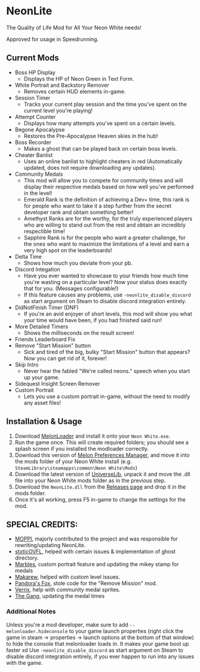 # NeonLite
 The Quality of Life Mod for All Your Neon White needs!

 Approved for usage in Speedrunning. 

## Current Mods

* Boss HP Display
  * Displays the HP of Neon Green in Text Form.
* White Portrait and Backstory Remover
  * Removes certain HUD elements in-game.
* Session Timer
  * Tracks your current play session and the time you've spent on the current level you're playing!
* Attempt Counter
  * Displays how many attempts you've spent on a certain levels.
* Begone Apocalypse
  * Restores the Pre-Apocalypse Heaven skies in the hub!
* Boss Recorder
  * Makes a ghost that can be played back on certain boss levels.
* Cheater Banlist
  * Uses an online banlist to highlight cheaters in red (Automatically updated, does not require downloading any updates).
* Community Medals
  * This mod will allow you to compete for community times and will display their respective medals based on how well you've performed in the level!
  * Emerald Rank is the definition of achieving a Dev+ time, this rank is for people who want to take it a step further from the secret developer rank and obtain something better!
  * Amethyst Ranks are for the worthy, for the truly experienced players who are willing to stand out from the rest and obtain an incredibly respectible time!
  * Sapphire Rank is for the people who want a greater challenge, for the ones who want to maximize the limitations of a level and earn a very high spot on the leaderboards!
* Delta Time
  * Shows how much you deviate from your pb.
* Discord Integation
  * Have you ever wanted to showcase to your friends how much time you're wasting on a particular level? Now your status does exactly that for you. (Messages configurable!)
  * If this feature causes any problems, use `-neonlite_disable_discord` as start argument on Steam to disable discord integration entirely.
* DidNotFinish Timer (DNF)
  * If you're an avid enjoyer of short levels, this mod will show you what your time would have been, if you had finished said run!
* More Detailed Timers
  * Shows the milliseconds on the result screen!
* Friends Leaderboard Fix
* Remove "Start Mission" button
  * Sick and tired of the big, bulky "Start Mission" button that appears? Now you can get rid of it, forever!
* Skip Intro
  * Never hear the fabled "We're called neons." speech when you start up your game.
* Sidequest Insight Screen Remover
* Custom Portrait
  * Lets you use a custom portrait in-game, without the need to modify any asset files!

## Installation & Usage

1. Download [MelonLoader](https://github.com/LavaGang/MelonLoader/releases/latest) and install it onto your `Neon White.exe`.
2. Run the game once. This will create required folders; you should see a splash screen if you installed the modloader correctly.
3. Download this version of [Melon Preferences Manager](https://github.com/Bluscream/MelonPreferencesManager/releases/download/1.3.1/MelonPrefManager.Mono.dll), and move it into the mods folder of your Neon White install (e.g. `SteamLibrary\steamapps\common\Neon White\Mods`)
4. Download the latest version of [UniverseLib](https://github.com/sinai-dev/UniverseLib/releases/download/1.5.1/UniverseLib.Mono.zip), unpack it and move the .dll file into your Neon White mods folder as in the previous step.
5. Download the `NeonLite.dll` from the [Releases page](https://github.com/Faustas156/NeonLite/releases) and drop it in the mods folder.
6. Once it's all working, press F5 in-game to change the settings for the mod.

## SPECIAL CREDITS:

* [MOPPI](https://github.com/MOPSKATER), majorly contributed to the project and was responsible for rewriting/updating NeonLite.
* [stxticOVFL](https://github.com/stxticOVFL), helped with certain issues & implementation of ghost directory.
* [Marbles](https://github.com/MarblesFr), custom portrait feature and updating the mikey stamp for medals
* [Makarew](https://github.com/Makarew), helped with custom level issues.
* [Pandora's Fox](https://github.com/PandorasFox), stole code for the "Remove Mission" mod.
* [Verrix](https://discord.gg/SFnWweK8r9), help with community medal sprites.
* [The Gang](https://github.com/steelLMG), updating the medal times

### Additional Notes

Unless you're a mod developer, make sure to add `--melonloader.hideconsole` to your game launch properties (right click the game in steam -> properties -> launch options at the bottom of that window) to hide the console that melonloader loads in. It makes your game boot up faster xd
Use `-neonlite_disable_discord` as start argument on Steam to disable discord integration entirely, if you ever happen to run into any issues with the game.
